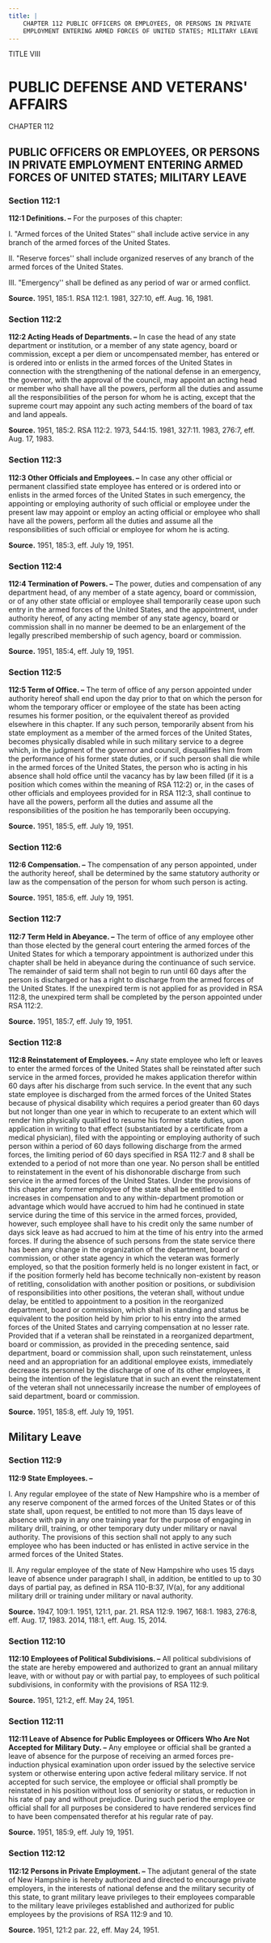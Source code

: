 ```yaml
---
title: |
    CHAPTER 112 PUBLIC OFFICERS OR EMPLOYEES, OR PERSONS IN PRIVATE
    EMPLOYMENT ENTERING ARMED FORCES OF UNITED STATES; MILITARY LEAVE
---
```


TITLE VIII
                                             
PUBLIC DEFENSE AND VETERANS' AFFAIRS
====================================

CHAPTER 112
                                             
PUBLIC OFFICERS OR EMPLOYEES, OR PERSONS IN PRIVATE EMPLOYMENT ENTERING ARMED FORCES OF UNITED STATES; MILITARY LEAVE
---------------------------------------------------------------------------------------------------------------------

### Section 112:1

 **112:1 Definitions. –** For the purposes of this chapter:
                                             
 I. "Armed forces of the United States'' shall include active service
in any branch of the armed forces of the United States.
                                             
 II. "Reserve forces'' shall include organized reserves of any branch
of the armed forces of the United States.
                                             
 III. "Emergency'' shall be defined as any period of war or armed
conflict.

**Source.** 1951, 185:1. RSA 112:1. 1981, 327:10, eff. Aug. 16, 1981.

### Section 112:2

 **112:2 Acting Heads of Departments. –** In case the head of any
state department or institution, or a member of any state agency, board
or commission, except a per diem or uncompensated member, has entered or
is ordered into or enlists in the armed forces of the United States in
connection with the strengthening of the national defense in an
emergency, the governor, with the approval of the council, may appoint
an acting head or member who shall have all the powers, perform all the
duties and assume all the responsibilities of the person for whom he is
acting, except that the supreme court may appoint any such acting
members of the board of tax and land appeals.

**Source.** 1951, 185:2. RSA 112:2. 1973, 544:15. 1981, 327:11. 1983,
276:7, eff. Aug. 17, 1983.

### Section 112:3

 **112:3 Other Officials and Employees. –** In case any other
official or permanent classified state employee has entered or is
ordered into or enlists in the armed forces of the United States in such
emergency, the appointing or employing authority of such official or
employee under the present law may appoint or employ an acting official
or employee who shall have all the powers, perform all the duties and
assume all the responsibilities of such official or employee for whom he
is acting.

**Source.** 1951, 185:3, eff. July 19, 1951.

### Section 112:4

 **112:4 Termination of Powers. –** The power, duties and
compensation of any department head, of any member of a state agency,
board or commission, or of any other state official or employee shall
temporarily cease upon such entry in the armed forces of the United
States, and the appointment, under authority hereof, of any acting
member of any state agency, board or commission shall in no manner be
deemed to be an enlargement of the legally prescribed membership of such
agency, board or commission.

**Source.** 1951, 185:4, eff. July 19, 1951.

### Section 112:5

 **112:5 Term of Office. –** The term of office of any person
appointed under authority hereof shall end upon the day prior to that on
which the person for whom the temporary officer or employee of the state
has been acting resumes his former position, or the equivalent thereof
as provided elsewhere in this chapter. If any such person, temporarily
absent from his state employment as a member of the armed forces of the
United States, becomes physically disabled while in such military
service to a degree which, in the judgment of the governor and council,
disqualifies him from the performance of his former state duties, or if
such person shall die while in the armed forces of the United States,
the person who is acting in his absence shall hold office until the
vacancy has by law been filled (if it is a position which comes within
the meaning of RSA 112:2) or, in the cases of other officials and
employees provided for in RSA 112:3, shall continue to have all the
powers, perform all the duties and assume all the responsibilities of
the position he has temporarily been occupying.

**Source.** 1951, 185:5, eff. July 19, 1951.

### Section 112:6

 **112:6 Compensation. –** The compensation of any person appointed,
under the authority hereof, shall be determined by the same statutory
authority or law as the compensation of the person for whom such person
is acting.

**Source.** 1951, 185:6, eff. July 19, 1951.

### Section 112:7

 **112:7 Term Held in Abeyance. –** The term of office of any
employee other than those elected by the general court entering the
armed forces of the United States for which a temporary appointment is
authorized under this chapter shall be held in abeyance during the
continuance of such service. The remainder of said term shall not begin
to run until 60 days after the person is discharged or has a right to
discharge from the armed forces of the United States. If the unexpired
term is not applied for as provided in RSA 112:8, the unexpired term
shall be completed by the person appointed under RSA 112:2.

**Source.** 1951, 185:7, eff. July 19, 1951.

### Section 112:8

 **112:8 Reinstatement of Employees. –** Any state employee who left
or leaves to enter the armed forces of the United States shall be
reinstated after such service in the armed forces, provided he makes
application therefor within 60 days after his discharge from such
service. In the event that any such state employee is discharged from
the armed forces of the United States because of physical disability
which requires a period greater than 60 days but not longer than one
year in which to recuperate to an extent which will render him
physically qualified to resume his former state duties, upon application
in writing to that effect (substantiated by a certificate from a medical
physician), filed with the appointing or employing authority of such
person within a period of 60 days following discharge from the armed
forces, the limiting period of 60 days specified in RSA 112:7 and 8
shall be extended to a period of not more than one year. No person shall
be entitled to reinstatement in the event of his dishonorable discharge
from such service in the armed forces of the United States. Under the
provisions of this chapter any former employee of the state shall be
entitled to all increases in compensation and to any within-department
promotion or advantage which would have accrued to him had he continued
in state service during the time of this service in the armed forces,
provided, however, such employee shall have to his credit only the same
number of days sick leave as had accrued to him at the time of his entry
into the armed forces. If during the absence of such persons from the
state service there has been any change in the organization of the
department, board or commission, or other state agency in which the
veteran was formerly employed, so that the position formerly held is no
longer existent in fact, or if the position formerly held has become
technically non-existent by reason of retitling, consolidation with
another position or positions, or subdivision of responsibilities into
other positions, the veteran shall, without undue delay, be entitled to
appointment to a position in the reorganized department, board or
commission, which shall in standing and status be equivalent to the
position held by him prior to his entry into the armed forces of the
United States and carrying compensation at no lesser rate. Provided that
if a veteran shall be reinstated in a reorganized department, board or
commission, as provided in the preceding sentence, said department,
board or commission shall, upon such reinstatement, unless need and an
appropriation for an additional employee exists, immediately decrease
its personnel by the discharge of one of its other employees, it being
the intention of the legislature that in such an event the reinstatement
of the veteran shall not unnecessarily increase the number of employees
of said department, board or commission.

**Source.** 1951, 185:8, eff. July 19, 1951.

Military Leave
--------------

### Section 112:9

 **112:9 State Employees. –**
                                             
 I. Any regular employee of the state of New Hampshire who is a
member of any reserve component of the armed forces of the United States
or of this state shall, upon request, be entitled to not more than 15
days leave of absence with pay in any one training year for the purpose
of engaging in military drill, training, or other temporary duty under
military or naval authority. The provisions of this section shall not
apply to any such employee who has been inducted or has enlisted in
active service in the armed forces of the United States.
                                             
 II. Any regular employee of the state of New Hampshire who uses 15
days leave of absence under paragraph I shall, in addition, be entitled
to up to 30 days of partial pay, as defined in RSA 110-B:37, IV(a), for
any additional military drill or training under military or naval
authority.

**Source.** 1947, 109:1. 1951, 121:1, par. 21. RSA 112:9. 1967, 168:1.
1983, 276:8, eff. Aug. 17, 1983. 2014, 118:1, eff. Aug. 15, 2014.

### Section 112:10

 **112:10 Employees of Political Subdivisions. –** All political
subdivisions of the state are hereby empowered and authorized to grant
an annual military leave, with or without pay or with partial pay, to
employees of such political subdivisions, in conformity with the
provisions of RSA 112:9.

**Source.** 1951, 121:2, eff. May 24, 1951.

### Section 112:11

 **112:11 Leave of Absence for Public Employees or Officers Who Are
Not Accepted for Military Duty. –** Any employee or official shall be
granted a leave of absence for the purpose of receiving an armed forces
pre-induction physical examination upon order issued by the selective
service system or otherwise entering upon active federal military
service. If not accepted for such service, the employee or official
shall promptly be reinstated in his position without loss of seniority
or status, or reduction in his rate of pay and without prejudice. During
such period the employee or official shall for all purposes be
considered to have rendered services find to have been compensated
therefor at his regular rate of pay.

**Source.** 1951, 185:9, eff. July 19, 1951.

### Section 112:12

 **112:12 Persons in Private Employment. –** The adjutant general of
the state of New Hampshire is hereby authorized and directed to
encourage private employers, in the interests of national defense and
the military security of this state, to grant military leave privileges
to their employees comparable to the military leave privileges
established and authorized for public employees by the provisions of RSA
112:9 and 10.

**Source.** 1951, 121:2 par. 22, eff. May 24, 1951.

